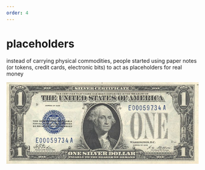 ```yaml
---
order: 4
---
```


# placeholders

instead of carrying physical commodities, people started using paper notes (or tokens, credit cards, electronic bits) to act as placeholders for real money

<img alt="picture of US silver certificate" src="images/silver-certificate.jpg" width="750px" />